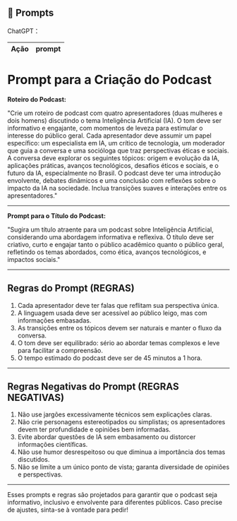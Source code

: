 ## 🧠 Prompts


ChatGPT：

|   Ação   | prompt                                                                                                                                                                                                                                                                         |
| :------: | ------------------------------------------------------------------------------------------------------------------------------------------------------------------------------------------------------------------------------------------------------------------------------ |
# Prompt para a Criação do Podcast

**Roteiro do Podcast:**

"Crie um roteiro de podcast com quatro apresentadores (duas mulheres e dois homens) discutindo o tema Inteligência Artificial (IA). O tom deve ser informativo e engajante, com momentos de leveza para estimular o interesse do público geral. Cada apresentador deve assumir um papel específico: um especialista em IA, um crítico de tecnologia, um moderador que guia a conversa e uma socióloga que traz perspectivas éticas e sociais. A conversa deve explorar os seguintes tópicos: origem e evolução da IA, aplicações práticas, avanços tecnológicos, desafios éticos e sociais, e o futuro da IA, especialmente no Brasil. O podcast deve ter uma introdução envolvente, debates dinâmicos e uma conclusão com reflexões sobre o impacto da IA na sociedade. Inclua transições suaves e interações entre os apresentadores."

---

**Prompt para o Título do Podcast:**

"Sugira um título atraente para um podcast sobre Inteligência Artificial, considerando uma abordagem informativa e reflexiva. O título deve ser criativo, curto e engajar tanto o público acadêmico quanto o público geral, refletindo os temas abordados, como ética, avanços tecnológicos, e impactos sociais."

---

## Regras do Prompt (REGRAS)

1. Cada apresentador deve ter falas que reflitam sua perspectiva única.
2. A linguagem usada deve ser acessível ao público leigo, mas com informações embasadas.
3. As transições entre os tópicos devem ser naturais e manter o fluxo da conversa.
4. O tom deve ser equilibrado: sério ao abordar temas complexos e leve para facilitar a compreensão.
5. O tempo estimado do podcast deve ser de 45 minutos a 1 hora.

---

## Regras Negativas do Prompt (REGRAS NEGATIVAS)

1. Não use jargões excessivamente técnicos sem explicações claras.
2. Não crie personagens estereotipados ou simplistas; os apresentadores devem ter profundidade e opiniões bem informadas.
3. Evite abordar questões de IA sem embasamento ou distorcer informações científicas.
4. Não use humor desrespeitoso ou que diminua a importância dos temas discutidos.
5. Não se limite a um único ponto de vista; garanta diversidade de opiniões e perspectivas.

---

Esses prompts e regras são projetados para garantir que o podcast seja informativo, inclusivo e envolvente para diferentes públicos. Caso precise de ajustes, sinta-se à vontade para pedir!
